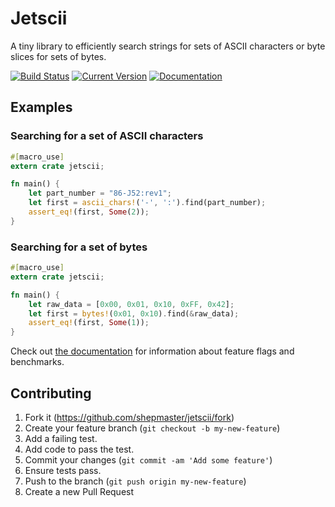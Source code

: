 # Jetscii

A tiny library to efficiently search strings for sets of ASCII
characters or byte slices for sets of bytes.

[![Build Status](https://travis-ci.org/shepmaster/jetscii.svg)](https://travis-ci.org/shepmaster/jetscii) [![Current Version](https://img.shields.io/crates/v/jetscii.svg)](https://crates.io/crates/jetscii) [![Documentation](https://docs.rs/jetscii/badge.svg)][docs]


## Examples

### Searching for a set of ASCII characters

```rust
#[macro_use]
extern crate jetscii;

fn main() {
    let part_number = "86-J52:rev1";
    let first = ascii_chars!('-', ':').find(part_number);
    assert_eq!(first, Some(2));
}
```

### Searching for a set of bytes

```rust
#[macro_use]
extern crate jetscii;

fn main() {
    let raw_data = [0x00, 0x01, 0x10, 0xFF, 0x42];
    let first = bytes!(0x01, 0x10).find(&raw_data);
    assert_eq!(first, Some(1));
}
```

Check out [the documentation][docs] for information about feature flags and benchmarks.

[docs]: https://docs.rs/jetscii/

## Contributing

1. Fork it (https://github.com/shepmaster/jetscii/fork)
2. Create your feature branch (`git checkout -b my-new-feature`)
3. Add a failing test.
4. Add code to pass the test.
5. Commit your changes (`git commit -am 'Add some feature'`)
6. Ensure tests pass.
7. Push to the branch (`git push origin my-new-feature`)
8. Create a new Pull Request
